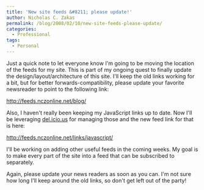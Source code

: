 ```yaml
---
title: 'New site feeds &#8211; please update!'
author: Nicholas C. Zakas
permalink: /blog/2008/02/10/new-site-feeds-please-update/
categories:
  - Professional
tags:
  - Personal
---
```

Just a quick note to let everyone know I'm going to be moving the location of the feeds for my site. This is part of my ongoing quest to finally update the design/layout/architecture of this site. I'll keep the old links working for a bit, but for better forwards-compatibility, please update your favorite newsreader to point to the following link:

<a rel="internal" href="http://feeds.nczonline.net/blog/">http://feeds.nczonline.net/blog/</a>

Also, I haven't really been keeping my JavaScript links up to date. Now I'll be leveraging <a title="del.icio.us" rel="external" href="http://del.icio.us">del.icio.us</a> for managing those and the new feed link for that is here:

<a rel="internal" href="http://feeds.nczonline.net/links/javascript/">http://feeds.nczonline.net/links/javascript/</a>

I'll be working on adding other useful feeds in the coming weeks. My goal is to make every part of the site into a feed that can be subscribed to separately.

Again, please update your news readers as soon as you can. I'm not sure how long I'll keep around the old links, so don't get left out of the party!
